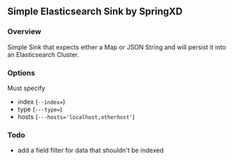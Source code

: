 ## Simple Elasticsearch Sink by SpringXD

### Overview

Simple Sink that expects either a Map or JSON String and will persist it into an Elasticsearch Cluster.


### Options

Must specify

- index (```--index=```)
- type (```---type=```)
- hosts (```---hosts='localhost,otherhost'```)


### Todo

- add a field filter for data that shouldn't be indexed 